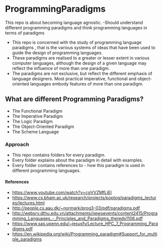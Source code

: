 # ProgrammingParadigms
This repo is about becoming language agnostic. -Should understand different programming paradigms and think programming languages in terms of paradigms

- This repo is concerned with the study of programming language paradigms , that is the various systems of ideas that have been used to guide the design of programming languages. 
- These paradigms are realised to a greater or lesser extent in various computer languages, although the design of a given language may reflect the influence of more than one paradigm.
- The paradigms are not exclusive, but reflect the different emphasis of language designers. Most practical imperative, functional and object-oriented languages embody features of more than one paradigm.

## What are different Programming Paradigms?
- The Functional Paradigm
- The Imperative Paradigm
- The Logic Paradigm
- The Object-Oriented Paradigm
- The Scheme Language

### Approach
- This repo contains folders for every paradigm.
- Every folder explains about the paradigm in detail with examples.
- Every folder contains references to - how this paradigm is used in different programming languages.


#### References
- https://www.youtube.com/watch?v=cgVVZMfLjEI
- https://www.cs.bham.ac.uk/research/projects/poplog/paradigms_lectures/lectures.html
- http://people.cs.aau.dk/~normark/prog3-03/pdf/paradigms.pdf
- http://websrv.dthu.edu.vn/attachments/newsevents/content2415/Programming_Languages_-_Principles_and_Paradigms_thereds1106.pdf
- https://www.sas.upenn.edu/~jesusfv/Lecture_HPC_7_Programming_Paradigms.pdf
- https://en.wikipedia.org/wiki/Programming_paradigm#Support_for_multiple_paradigms
